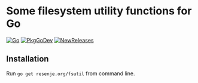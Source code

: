 # Some filesystem utility functions for Go

[![Go](https://github.com/janos/fsutil/workflows/Go/badge.svg)](https://github.com/janos/fsutil/actions)
[![PkgGoDev](https://pkg.go.dev/badge/resenje.org/fsutil)](https://pkg.go.dev/resenje.org/fsutil)
[![NewReleases](https://newreleases.io/badge.svg)](https://newreleases.io/github/janos/fsutil)

## Installation

Run `go get resenje.org/fsutil` from command line.
